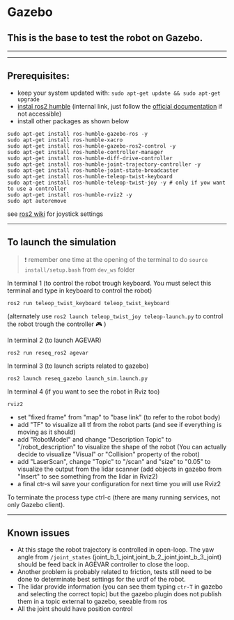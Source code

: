 # Gazebo

## This is the base to test the robot on Gazebo.

---

---

## Prerequisites:

- keep your system updated with: `sudo apt-get update && sudo apt-get upgrade`
- <a href="https://docs.teamisaac.it/s/a9fc1d45-3830-400f-943f-88d75b56df82">instal ros2 humble</a> (internal link, just follow the <a href="https://docs.ros.org/en/humble/Installation/Ubuntu-Install-Debians.html">official documentation</a> if not accessible)
- install other packages as shown below

```
sudo apt-get install ros-humble-gazebo-ros -y
sudo apt-get install ros-humble-xacro
sudo apt-get install ros-humble-gazebo-ros2-control -y
sudo apt-get install ros-humble-controller-manager
sudo apt-get install ros-humble-diff-drive-controller
sudo apt-get install ros-humble-joint-trajectory-controller -y
sudo apt-get install ros-humble-joint-state-broadcaster
sudo apt-get install ros-humble-teleop-twist-keyboard
sudo apt-get install ros-humble-teleop-twist-joy -y # only if yow want to use a controller
sudo apt-get install ros-humble-rviz2 -y
sudo apt autoremove
```

see <a href="https://index.ros.org/p/teleop_twist_joy/github-ros2-teleop_twist_joy/">ros2 wiki</a> for joystick settings

---

## To launch the simulation

> :heavy_exclamation_mark: remember one time at the opening of the terminal to do `source install/setup.bash` from `dev_ws` folder

In terminal 1 (to control the robot trough keyboard. You must select this terminal and type in keyboard to control the robot)

```
ros2 run teleop_twist_keyboard teleop_twist_keyboard
```

(alternately use `ros2 launch teleop_twist_joy teleop-launch.py` to control the robot trough the controller :video_game: )

In terminal 2 (to launch AGEVAR)

```
ros2 run reseq_ros2 agevar
```

In terminal 3 (to launch scripts related to gazebo)

```
ros2 launch reseq_gazebo launch_sim.launch.py
```

In terminal 4 (if you want to see the robot in Rviz too)

```
rviz2
```

- set "fixed frame" from "map" to "base link" (to refer to the robot body)
- add "TF" to visualize all tf from the robot parts (and see if everything is moving as it should)
- add "RobotModel" and change "Description Topic" to "/robot_description" to visualize the shape of the robot (You can actually decide to visualize "Visual" or "Collision" property of the robot)
- add "LaserScan", change "Topic" to "/scan" and "size" to "0.05" to visualize the output from the lidar scanner (add objects in gazebo from "Insert" to see something from the lidar in Rviz2)
- a final ctr-s wil save your configuration for next time you will use Rviz2

To terminate the process type ctrl-c (there are many running services, not only Gazebo client).

---

## Known issues

- At this stage the robot trajectory is controlled in open-loop. The yaw angle from `/joint_states` (joint_b_1_joint,joint_b_2_joint,joint_b_3_joint) should be feed back in AGEVAR controller to close the loop.
- Another problem is probably related to friction, tests still need to be done to determinate best settings for the urdf of the robot.
- The lidar provide information (you can see them typing `ctr-T` in gazebo and selecting the correct topic) but the gazebo plugin does not publish them in a topic external to gazebo, seeable from ros
- All the joint should have position control
